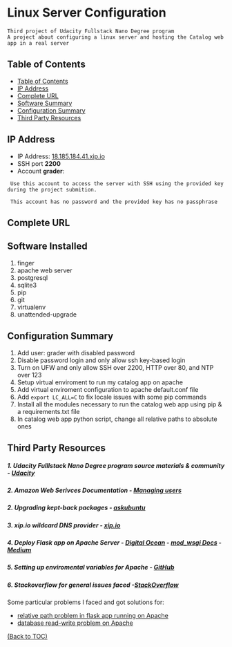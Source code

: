 # Linux Server Configuration
```
Third project of Udacity Fullstack Nano Degree program
A project about configuring a linux server and hosting the Catalog web app in a real server
```
## Table of Contents

- [Table of Contents](#table-of-contents)
- [IP Address](#ip-address)
- [Complete URL](#complete-url)
- [Software Summary](#software-summary)
- [Configuration Summary](#configuration-summary)
- [Third Party Resources](#third-party-resources)

## IP Address
* IP Address: [18.185.184.41.xip.io](http://18.185.184.41.xip.io)
* SSH port **2200**
* Account **grader**:
```
 Use this account to access the server with SSH using the provided key during the project submition.

 This account has no password and the provided key has no passphrase
```

## Complete URL

## Software Installed
1. finger
2. apache web server
3. postgresql
4. sqlite3
5. pip
6. git
7. virtualenv
8. unattended-upgrade

## Configuration Summary
1. Add user: grader with disabled password
2. Disable password login and only allow ssh key-based login
3. Turn on UFW and only allow SSH over 2200, HTTP over 80, and NTP over 123
4. Setup virtual enviroment to run my catalog app on apache
6. Add virtual enviroment configuration to apache default.conf file
5. Add `export LC_ALL=C` to fix locale issues with some pip commands
6. Install all the modules necessary to run the catalog web app using pip & a requirements.txt file
7. In catalog web app python script, change all relative paths to absolute ones

## Third Party Resources
##### 1. Udacity Fulllstack Nano Degree program source materials & community - [Udacity](https://www.udacity.com)
##### 2. Amazon Web Serivces Documentation - [Managing users](https://docs.aws.amazon.com/AWSEC2/latest/UserGuide/managing-users.html)
##### 2. Upgrading kept-back packages - [askubuntu](https://askubuntu.com/questions/601/the-following-packages-have-been-kept-back-why-and-how-do-i-solve-it)
##### 3. xip.io wildcard DNS provider - [xip.io](http://xip.io)
##### 4. Deploy Flask app on Apache Server - [Digital Ocean](https://www.digitalocean.com/community/tutorials/how-to-deploy-a-flask-application-on-an-ubuntu-vps) - [mod_wsgi Docs](https://modwsgi.readthedocs.io/en/develop/user-guides/virtual-environments.html#virtual-environment-and-python-version) - [Medium](###https://medium.com/@esteininger/###python-3-5-flask-apache2-mod-wsgi3-on-ubuntu-16-04-67894abf9f70)
##### 5. Setting up enviromental variables for Apache - [GitHub](https://gist.github.com/GrahamDumpleton/b380652b768e81a7f60c)
##### 6. Stackoverflow for general issues faced -[StackOverflow](https://stackoverflow.com)

   Some particular problems I faced and got solutions for:
   * [relative path problem in flask app running on Apache](https://stackoverflow.com/questions/37901716/flask-uploads-ioerror-errno-2-no-such-file-or-directory)
   * [database read-write problem on Apache](https://stackoverflow.com/questions/40703228/python-sqlite3-operationalerror-attempt-to-write-a-readonly-database)


[(Back to TOC)](#table-of-contents)